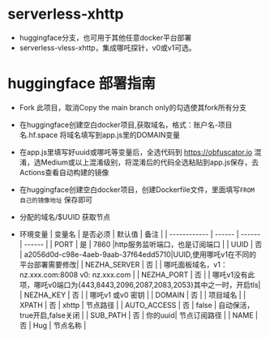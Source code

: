 

# serverless-xhttp
* huggingface分支，也可用于其他任意docker平台部署
* serverless-vless-xhttp，集成哪吒探针，v0或v1可选。

# huggingface 部署指南
* Fork 此项目，取消Copy the main branch only的勾选使其fork所有分支
* 在huggingface创建空白docker项目,获取域名，格式：账户名-项目名.hf.space 将域名填写到app.js里的DOMAIN变量
* 在app.js里填写好uuid或哪吒等变量后，全选代码到 https://obfuscator.io 混淆，选Medium或以上混淆级别，将混淆后的代码全选粘贴到app.js保存，去Actions查看自动构建的镜像
* 在huggingface创建空白docker项目，创建Dockerfile文件，里面填写`FROM 自己的镜像地址` 保存即可
* 分配的域名/$UUID 获取节点

* 环境变量
  | 变量名        | 是否必须 | 默认值 | 备注 |
  | ------------ | ------ | ------ | ------ |
  | PORT         | 是 |  7860  |http服务监听端口，也是订阅端口     |
  | UUID         | 否 | a2056d0d-c98e-4aeb-9aab-37f64edd5710|UUID,使用哪吒v1在不同的平台部署需要修改|
  | NEZHA_SERVER | 否 |        | 哪吒面板域名，v1：nz.xxx.com:8008  v0: nz.xxx.com  |
  | NEZHA_PORT   | 否 |        | 哪吒v1没有此项，哪吒v0端口为{443,8443,2096,2087,2083,2053}其中之一时，开启tls|
  | NEZHA_KEY    | 否 |        | 哪吒v1 或v0 密钥                 |
  | DOMAIN       | 否 |        | 项目域名                         |
  | XPATH        | 否 |  xhttp | 节点路径                         | 
  | AUTO_ACCESS  | 否 |  false | 自动保活，true开启,false关闭       |
  | SUB_PATH     | 否 | 你的uuid| 节点订阅路径                      |
  | NAME         | 否 | Hug    | 节点名称                         |
